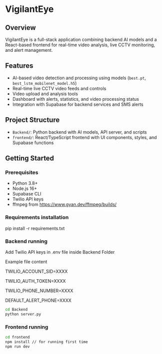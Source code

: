 # VigilantEye

## Overview

VigilantEye is a full-stack application combining backend AI models and a React-based frontend for real-time video analysis, live CCTV monitoring, and alert management.

## Features

- AI-based video detection and processing using models (`best.pt`, `best_lstm_mobilenet_model.h5`)
- Real-time live CCTV video feeds and controls
- Video upload and analysis tools
- Dashboard with alerts, statistics, and video processing status
- Integration with Supabase for backend services and SMS alerts

## Project Structure

- `Backend/`: Python backend with AI models, API server, and scripts
- `frontend/`: React/TypeScript frontend with UI components, styles, and Supabase functions

## Getting Started

### Prerequisites

- Python 3.8+
- Node.js 16+
- Supabase CLI
- Twilio API keys
- ffmpeg from https://www.gyan.dev/ffmpeg/builds/

### Requirements installation

pip install -r requirements.txt

### Backend running

Add Twilio API keys in .env file inside Backend Folder

Example file content

TWILIO_ACCOUNT_SID=XXXX

TWILIO_AUTH_TOKEN=XXXX

TWILIO_PHONE_NUMBER=XXXX

DEFAULT_ALERT_PHONE=XXXX

```bash
cd Backend
python server.py
```

### Frontend running

```bash
cd frontend
npm install // for running first time
npm run dev
```

